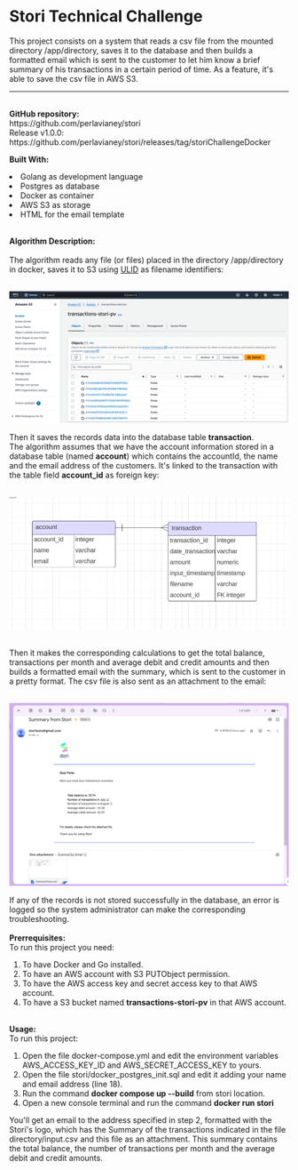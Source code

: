 <h1>Stori Technical Challenge</h1>

This project consists on a system that reads a csv file from the mounted directory /app/directory, saves it to the database and then builds a formatted email which is sent to the customer to let him know a brief summary of his transactions in a certain period of time.
As a feature, it's able to save the csv file in AWS S3.
<hr>
<br>
<strong>GitHub repository:</strong><br> 
https://github.com/perlavianey/stori<br>
Release v1.0.0: https://github.com/perlavianey/stori/releases/tag/storiChallengeDocker
<br>

<strong>Built With:</strong><br>
<li>Golang as development language</li>
<li>Postgres as database</li>
<li>Docker as container</li>
<li>AWS S3 as storage</li>
<li>HTML for the email template</li>
<br>

<strong>Algorithm Description:</strong><br><br>
The algorithm reads any file (or files) placed in the directory /app/directory in docker, saves it to S3 using [ULID](https://github.com/ulid/spec) as filename identifiers:<br><br>

![Alt text](screenshot_s3_aws.png?raw=true "AWS S3 screenshot")

Then it saves the records data into the database table <strong>transaction</strong>. <br>The algorithm assumes that we have the account information stored in a database table (named <strong>account</strong>) which contains the accountId, the name and the email address of the customers. It's linked to the transaction with the table field <strong>account_id</strong> as foreign key:<br><br>

![Alt text](screenshot_database_model.png?raw=true "Postgres Database Model")

<br>
Then it makes the corresponding calculations to get the total balance, transactions per month and average debit and credit amounts and then builds a formatted email with the summary, which is sent to the customer in a pretty format. The csv file is also sent as an attachment to the email:<br><br>

![Alt text](screenshot_email.png?raw=true "Email screenshot")<br>

If any of the records is not stored successfully in the database, an error is logged so the system administrator can make the corresponding troubleshooting.<br><br>
<strong>Prerrequisites:</strong><br>
To run this project you need:<br>
<ol>
<li>To have Docker and Go installed.</li>
<li>To have an AWS account with S3 PUTObject permission.</li>
<li>To have the AWS access key and secret access key to that AWS account.</li>
<li>To have a S3 bucket named  <strong>transactions-stori-pv</strong> in that AWS account.</li>
</ol>
<br>
<strong>Usage:</strong><br>
To run this project:<br>
<ol>
<li>Open the file docker-compose.yml and edit the environment variables AWS_ACCESS_KEY_ID and   AWS_SECRET_ACCESS_KEY to yours.</li>
<li>Open the file stori/docker_postgres_init.sql  and edit it adding your name and email address (line 18).</li>
<li>Run the command <strong>docker compose up --build</strong> from stori location.</li>
<li>Open a new console terminal and run the command <strong>docker run stori</strong></li>
</ol>

You'll get an email to the address specified in step 2, formatted with the Stori's logo, which has the Summary of the transactions indicated in the file directory/input.csv and this file as an attachment. This summary contains the total balance, the number of transactions per month and the average debit and credit amounts.